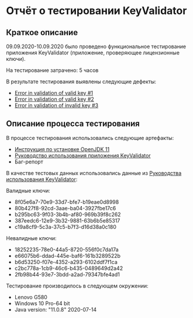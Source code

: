 # Отчёт о тестировании KeyValidator

## Краткое описание

09.09.2020-10.09.2020 было проведено функциональное тестирование приложения KeyValidator (приложение, проверяющее лицензионные ключи).

На тестирование затрачено: 5 часов

В результате тестирования выявлены следующие дефекты:
* [Error in validation of valid key #1](https://github.com/AigulD/Testing-of-KeyValidator/issues/1)
* [Error in validation of valid key #2](https://github.com/AigulD/Testing-of-KeyValidator/issues/2)
* [Error in validation of invalid key #3](https://github.com/AigulD/Testing-of-KeyValidator/issues/3)

## Описание процесса тестирования

В процессе тестирования использовались следующие артефакты:
* [Инструкция по установке OpenJDK 11](https://github.com/netology-code/javaqa-homeworks/blob/master/intro/openjdk11-manual.md)
* [Руководство использования приложения KeyValidator](https://github.com/netology-code/javaqa-homeworks/blob/master/intro/user-manual.md)
* Баг-репорт

В качестве тестовых данных использовались данные из [Руководства использования KeyValidator](https://github.com/netology-code/javaqa-homeworks/blob/master/intro/user-manual.md):

Валидные ключи:
* 8f05e6a7-70e9-33d7-bfe7-b19eae0d8998
* 80b427f8-92cd-3aae-ba04-3927fbe17c6
* b295bc63-9f03-3b4b-af80-969b39f8c262
* 387eedc6-12e9-3b32-9881-63b6b5e85317
* c19a8cf9-5c3a-37c5-b7f3-d16d38a0c180

Невалидные ключи:
* 18252235-78e0-44a5-8720-556f0c7da17a
* e66075b6-ddad-445e-baf6-161b3289522b
* b6d53250-f07e-4352-a293-6102ddf7f1ca
* c2bc778a-1cb9-46c6-b435-0489649d2a42
* 2fb98b44-93e7-3bdd-a2ad-79347bfe4ad1

Тестирование производилось в следующем окружении:
* Lenovo G580
* Windows 10 Pro-64 bit
* Java version: "11.0.8" 2020-07-14